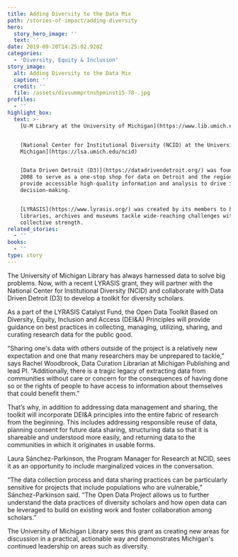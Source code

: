 ```yaml
---
title: Adding Diversity to the Data Mix
path: /stories-of-impact/adding-diversity
hero:
  story_hero_image: ''
  text: ''
date: 2019-09-20T14:25:02.928Z
categories:
  - 'Diversity, Equity & Inclusion'
story_image:
  alt: Adding Diversity to the Data Mix
  caption: ''
  credit: ''
  file: /assets/divsummprtnshpminst15-78-.jpg
profiles:
  - ''
highlight_box:
  text: >-
    [U-M Library at the University of Michigan](https://www.lib.umich.edu/)


    [National Center for Institutional Diversity (NCID) at the University of
    Michigan](https://lsa.umich.edu/ncid)


    [Data Driven Detroit (D3)](https://datadrivendetroit.org/) was founded in
    2008 to serve as a one-stop shop for data on Detroit and the region and to
    provide accessible high-quality information and analysis to drive informed
    decision-making.


    [LYRASIS](https://www.lyrasis.org/) was created by its members to help
    libraries, archives and museums tackle wide-reaching challenges with a
    collective strength.
related_stories:
  - ''
books:
  - ''
type: story
---
```

The University of Michigan Library has always harnessed data to solve big problems. Now, with a recent LYRASIS grant, they will partner with the National Center for Institutional Diversity (NCID) and collaborate with Data Driven Detroit (D3) to develop a toolkit for diversity scholars. 

As a part of the LYRASIS Catalyst Fund, the Open Data Toolkit Based on Diversity, Equity, Inclusion and Access (DEI&A) Principles will provide guidance on best practices in collecting, managing, utilizing, sharing, and curating research data for the public good.

“Sharing one's data with others outside of the project is a relatively new expectation and one that many researchers may be unprepared to tackle,” says Rachel Woodbrook, Data Curation Librarian at Michigan Publishing and lead PI. “Additionally, there is a tragic legacy of extracting data from communities without care or concern for the consequences of having done so or the rights of people to have access to information about themselves that could benefit them.”

That’s why, in addition to addressing data management and sharing, the toolkit will incorporate DEI&A principles into the entire fabric of research from the beginning. This includes addressing responsible reuse of data, planning consent for future data sharing, structuring data so that it is shareable and understood more easily, and returning data to the communities in which it originates in usable forms.

Laura Sánchez-Parkinson, the Program Manager for Research at NCID, sees it as an opportunity to include marginalized voices in the conversation.

“The data collection process and data sharing practices can be particularly sensitive for projects that include populations who are vulnerable,” Sánchez-Parkinson said. “The Open Data Project allows us to further understand the data practices of diversity scholars and how open data can be leveraged to build on existing work and foster collaboration among scholars.”

The University of Michigan Library sees this grant as creating new areas for discussion in a practical, actionable way and demonstrates Michigan's continued leadership on areas such as diversity.
